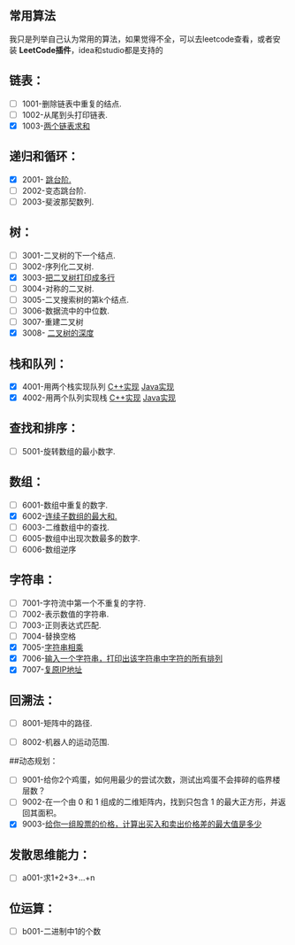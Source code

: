 ## 常用算法

我只是列举自己认为常用的算法，如果觉得不全，可以去leetcode查看，或者安装 **LeetCode插件**，idea和studio都是支持的

## 链表：

- [ ] 1001-删除链表中重复的结点. 
- [ ] 1002-从尾到头打印链表.
- [x] 1003-[两个链表求和](code/1003-两数求和.java)

## 递归和循环：

- [x] 2001- [跳台阶.](code/2001-跳台阶.java)
- [ ] 2002-变态跳台阶. 
- [ ] 2003-斐波那契数列. 

## 树：

- [ ] 3001-二叉树的下一个结点.
- [ ] 3002-序列化二叉树.
- [x] 3003-[把二叉树打印成多行](code/3003-二叉树层次遍历.cpp)
- [ ] 3004-对称的二叉树. 
- [ ] 3005-二叉搜索树的第k个结点.
- [ ] 3006-数据流中的中位数. 
- [ ] 3007-重建二叉树
- [x] 3008- [二叉树的深度](code/3008-二叉树深度.java)

## 栈和队列：

- [x] 4001-用两个栈实现队列  [C++实现](code/4001-两个栈实现队列.cpp)  [Java实现](code/4001-两个栈实现队列.java)
- [x] 4002-用两个队列实现栈  [C++实现](code/4002-两个队列实现栈.cpp)  [Java实现](code/4002-两个队列实现栈.java)

## 查找和排序：

- [ ] 5001-旋转数组的最小数字.

## 数组：

- [ ] 6001-数组中重复的数字. 
- [x] 6002-[连续子数组的最大和.](code/6002-最大子序和.java)
- [ ] 6003-二维数组中的查找.
- [ ] 6005-数组中出现次数最多的数字.
- [ ] 6006-数组逆序

## 字符串：

- [ ] 7001-字符流中第一个不重复的字符. 
- [ ] 7002-表示数值的字符串. 
- [ ] 7003-正则表达式匹配. 
- [ ] 7004-替换空格
- [x] 7005-[字符串相乘](code/7005-字符串相乘.md)
- [x] 7006-[输入一个字符串，打印出该字符串中字符的所有排列](code/7006-字符的所有排列.java)
- [x] 7007-[复原IP地址](code/7007-复原IP地址.java)

## 回溯法：

- [ ] 8001-矩阵中的路径.

- [ ] 8002-机器人的运动范围.

##动态规划：

- [ ] 9001-给你2个鸡蛋，如何用最少的尝试次数，测试出鸡蛋不会摔碎的临界楼层数？
- [ ] 9002-在一个由 0 和 1 组成的二维矩阵内，找到只包含 1 的最大正方形，并返回其面积。
- [x] 9003-[给你一组股票的价格，计算出买入和卖出价格差的最大值是多少](code/9003-买卖股票最佳时机.java)

## 发散思维能力：

- [ ] a001-求1+2+3+...+n

## 位运算：

- [ ] b001-二进制中1的个数